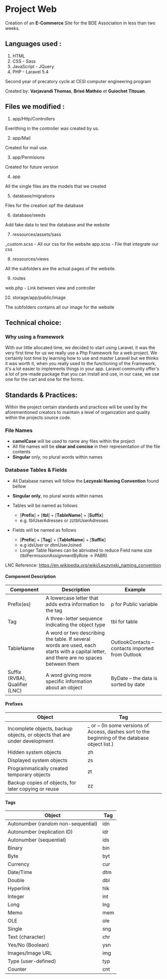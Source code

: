 # Project Web

Creation of an **E-Commerce** Site for the BDE Association in less than two weeks.

## Languages used :

1. HTML
2. CSS - Sass
3. JavaScript - JQuery
4. PHP - Laravel 5.4

Second year of precatory cycle at CESI computer engineering program

Created by: **Varjavandi Thomas**, **Brisé Mathéo** et **Guiochet Titouan**.

## Files we modified :

1. app/Http/Controllers

Everithing in the controller was created by us.

2. app/Mail

Created for mail use.

3. app/Permisions

Created for future version

4. app

All the single files are the models that we created

5. database/migrations

Files for the creation opf the database

6. database/seeds

Add fake data to test the database and the website

7. ressources/assets/sass

_custom.scss - All our css for the website
app.scss - File that integrate our css

8. ressources/views

All the subfolders are the actual pages of the website.

9. routes

web.php - Link between view and controller

10. storage/app/public/image

The subfolders contains all our image for the website


## Technical choice:

### Why using a framework

With our little allocated time, we decided to start using Laravel, it was the very first time for us we really use a Php Framework for a web project. We certainly lost time by learning how to use and master Laravel but we thinks it was worth it, when you really used to the functioning of the Framework, it's a lot easier to implements things in your app. Laravel community offer's a lot of pre-made package that you can install and use, in our case, we use one for the cart and one for the forms.

## Standards & Practices:

Within the project certain standards and practices will be used by the aforementioned creators to maintain a level of organization and quality within the projects source code.

### File Names

- **camelCase** will be used to name any files within the project 
- All file names will be **clear and concise** in their representation of the file contents
- **Singular** only, no plural words within names

### Database Tables & Fields

- All Database names will follow the **Lezynski Naming Convention** found bellow
- **Singular only**, no plural words within names

- Tables will be named as follows
  - [**Prefix**] + [**tbl**] + [**TableName**] + [**Suffix**]
  - e.g. tblUserAdresses or zztblUserAdresses
  
- Fields will be named as follows
  - [**Prefix**] + [**Tag**] + [**TableName**] + [**Suffix**]
  - e.g idsUser or dtmUserJoined
  - Longer Table Names can be abrivated to reduce Field name size (tblPermissionAssignmentByRole -> PABR)

LNC Reference: https://en.wikipedia.org/wiki/Leszynski_naming_convention

#### Component Description

|Component|Description|Example|
| --- | --- | --- |
|Prefix(es)	|A lowercase letter that adds extra information to the tag	|p for Public variable
|Tag	|A three-letter sequence indicating the object type	|tbl for table
|TableName	|A word or two describing the table. If several words are used, each starts with a capital letter, and there are no spaces between them	|OutlookContacts – contacts imported from Outlook
|Suffix (RVBA), Qualifier (LNC)	|A word giving more specific information about an object	|ByDate – the data is sorted by date


#### Prefixes

|Object|Tag|
| --- | --- |
|Incomplete objects, backup objects, or objects that are under development|_ or – (In some versions of Access, dashes sort to the beginning of the database object list.)|
|Hidden system objects|zh|
|Displayed system objects|zs|
|Programmatically created temporary objects|zt|
|Backup copies of objects, for later copying or reuse|zz|

#### Tags

|Object|Tag|
| --- | --- |
|Autonumber (random non-sequential)	|idn|
|Autonumber (replication ID)	|idr|
|Autonumber (sequential)	|ids|
|Binary	|bin|
|Byte	|byt|
|Currency	|cur|
|Date/Time	|dtm|
|Double	|dbl|
|Hyperlink	|hlk|
|Integer	|int|
|Long	|lng|
|Memo	|mem|
|OLE	|ole|
|Single	|sng|
|Text (character)	|chr|
|Yes/No (Boolean)	|ysn|
|Images/Image URL |img|
|Type (user-defined)|typ|
|Counter|cnt|

